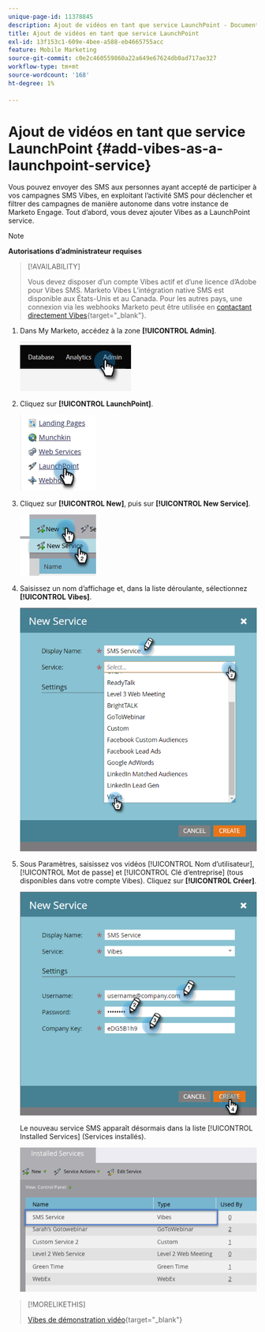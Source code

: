 ```yaml
---
unique-page-id: 11378845
description: Ajout de vidéos en tant que service LaunchPoint - Documents Marketo - Documentation du produit
title: Ajout de vidéos en tant que service LaunchPoint
exl-id: 13f153c1-609e-4bee-a588-eb4665755acc
feature: Mobile Marketing
source-git-commit: c0e2c460559860a22a649e67624db0ad717ae327
workflow-type: tm+mt
source-wordcount: '168'
ht-degree: 1%

---
```


# Ajout de vidéos en tant que service LaunchPoint {#add-vibes-as-a-launchpoint-service}

Vous pouvez envoyer des SMS aux personnes ayant accepté de participer à vos campagnes SMS Vibes, en exploitant l’activité SMS pour déclencher et filtrer des campagnes de manière autonome dans votre instance de Marketo Engage. Tout d’abord, vous devez ajouter Vibes as a LaunchPoint service.

>[!NOTE]
>
>**Autorisations d’administrateur requises**

>[!AVAILABILITY]
>
>Vous devez disposer d’un compte Vibes actif et d’une licence d’Adobe pour Vibes SMS. Marketo Vibes L’intégration native SMS est disponible aux États-Unis et au Canada. Pour les autres pays, une connexion via les webhooks Marketo peut être utilisée en [ contactant directement Vibes](https://www.vibes.com/talk-to-sales){target="_blank"}.

1. Dans My Marketo, accédez à la zone **[!UICONTROL Admin]**.

   ![](assets/add-vibes-as-a-launchpoint-service-1.png)

1. Cliquez sur **[!UICONTROL LaunchPoint]**.

   ![](assets/add-vibes-as-a-launchpoint-service-2.png)

1. Cliquez sur **[!UICONTROL New]**, puis sur **[!UICONTROL New Service]**.

   ![](assets/add-vibes-as-a-launchpoint-service-3.png)

1. Saisissez un nom d’affichage et, dans la liste déroulante, sélectionnez **[!UICONTROL Vibes]**.

   ![](assets/add-vibes-as-a-launchpoint-service-4.png)

1. Sous Paramètres, saisissez vos vidéos [!UICONTROL Nom d’utilisateur], [!UICONTROL Mot de passe] et [!UICONTROL Clé d’entreprise] (tous disponibles dans votre compte Vibes). Cliquez sur **[!UICONTROL Créer]**.

   ![](assets/add-vibes-as-a-launchpoint-service-5.png)

   Le nouveau service SMS apparaît désormais dans la liste [!UICONTROL Installed Services] (Services installés).

   ![](assets/add-vibes-as-a-launchpoint-service-6.png)

>[!MORELIKETHIS]
>
>[Vibes de démonstration vidéo](https://vimeo.com/215233767/1ed136adbc){target="_blank"}
